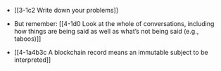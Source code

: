 - [[3-1c2 Write down your problems]]

- But remember: [[4-1d0 Look at the whole of conversations, including how things are being said as well as what’s not being said (e.g., taboos)]]

- [[4-1a4b3c A blockchain record means an immutable subject to be interpreted]]
